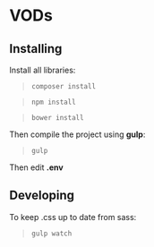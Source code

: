 # VODs

## Installing

Install all libraries:

> ```composer install```

> ```npm install```

> ```bower install```

Then compile the project using **gulp**:

> ```gulp```

Then edit **.env**

## Developing

To keep .css up to date from sass:

> ```gulp watch```